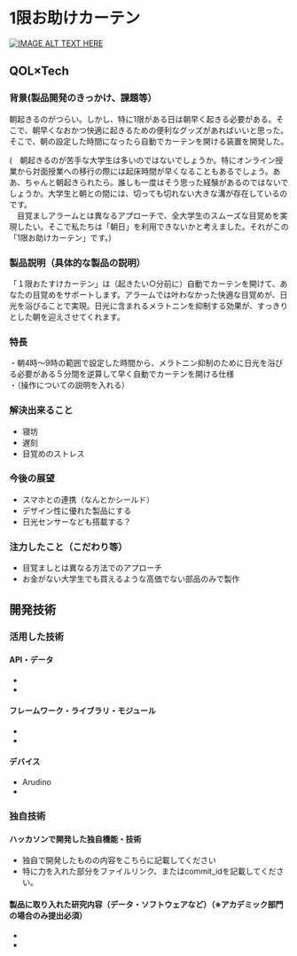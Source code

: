 # 1限お助けカーテン

[![IMAGE ALT TEXT HERE](https://jphacks.com/wp-content/uploads/2020/09/JPHACKS2020_ogp.jpg)](https://www.youtube.com/watch?v=G5rULR53uMk)

## QOL×Tech
### 背景(製品開発のきっかけ、課題等）


朝起きるのがつらい。しかし、特に1限がある日は朝早く起きる必要がある。そこで、朝早くなおかつ快適に起きるための便利なグッズがあればいいと思った。そこで、朝の設定した時間になったら自動でカーテンを開ける装置を開発した。


(　朝起きるのが苦手な大学生は多いのではないでしょうか。特にオンライン授業から対面授業への移行の際には起床時間が早くなることもあるでしょう。ああ、ちゃんと朝起きられたら。誰しも一度はそう思った経験があるのではないでしょうか。大学生と朝との間には、切っても切れない大きな溝が存在しているのです。  
　目覚ましアラームとは異なるアプローチで、全大学生のスムーズな目覚めを実現したい。そこで私たちは「朝日」を利用できないかと考えました。それがこの「1限お助けカーテン」です。)

### 製品説明（具体的な製品の説明）


   「１限おたすけカーテン」は（起きたい○分前に）自動でカーテンを開けて、あなたの目覚めをサポートします。アラームでは叶わなかった快適な目覚めが、日光を浴びることで実現。日光に含まれるメラトニンを抑制する効果が、すっきりとした朝を迎えさせてくれます。
 
### 特長
・朝4時～9時の範囲で設定した時間から、メラトニン抑制のために日光を浴びる必要がある５分間を逆算して早く自動でカーテンを開ける仕様  
・（操作についての説明を入れる）

### 解決出来ること
* 寝坊
* 遅刻
* 目覚めのストレス

### 今後の展望

* スマホとの連携（なんとかシールド）
* デザイン性に優れた製品にする
* 日光センサーなども搭載する？

### 注力したこと（こだわり等）

* 目覚ましとは異なる方法でのアプローチ
* お金がない大学生でも買えるような高価でない部品のみで製作

## 開発技術
### 活用した技術
#### API・データ
* 
* 

#### フレームワーク・ライブラリ・モジュール
* 
* 

#### デバイス
* Arudino
* 

### 独自技術
#### ハッカソンで開発した独自機能・技術
* 独自で開発したものの内容をこちらに記載してください
* 特に力を入れた部分をファイルリンク、またはcommit_idを記載してください。

#### 製品に取り入れた研究内容（データ・ソフトウェアなど）（※アカデミック部門の場合のみ提出必須）
* 
* 
